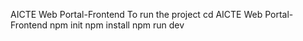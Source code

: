 AICTE Web Portal-Frontend
To run the project
cd AICTE Web Portal-Frontend
npm init
npm install
npm run dev
